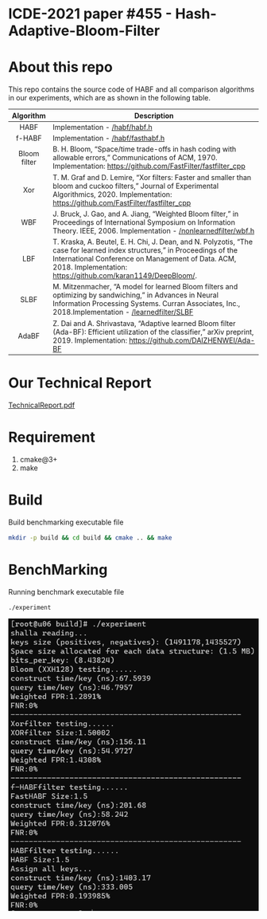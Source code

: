 # ICDE-2021 paper #455 - Hash-Adaptive-Bloom-Filter

# About this repo
This repo contains the source code of HABF and all comparison algorithms in our experiments, which are as shown in the following table.

|Algorithm| Description|
|:----:|----|
|HABF| Implementation - [/habf/habf.h](https://github.com/AnonymousAuthor455/HashAdaptiveBF/blob/master/habf/habf.h)|
|f-HABF| Implementation - [/habf/fasthabf.h](https://github.com/AnonymousAuthor455/HashAdaptiveBF/blob/master/habf/fasthabf.h)|
|Bloom filter|B. H. Bloom, “Space/time trade-offs in hash coding with allowable errors,” Communications of ACM, 1970. Implementation: https://github.com/FastFilter/fastfilter_cpp|
|Xor|T. M. Graf and D. Lemire, “Xor filters: Faster and smaller than bloom and cuckoo filters,” Journal of Experimental Algorithmics, 2020. Implementation: https://github.com/FastFilter/fastfilter_cpp|
|WBF|J. Bruck, J. Gao, and A. Jiang, “Weighted Bloom filter,” in Proceedings of International Symposium on Information Theory. IEEE, 2006. Implementation - [/nonlearnedfilter/wbf.h](https://github.com/AnonymousAuthor455/HashAdaptiveBF/blob/master/nonlearnedfilter/wbf.h)|
|LBF|T. Kraska, A. Beutel, E. H. Chi, J. Dean, and N. Polyzotis, “The case for learned index structures,” in Proceedings of the International Conference on Management of Data. ACM, 2018. Implementation: https://github.com/karan1149/DeepBloom/.|
|SLBF|M. Mitzenmacher, “A model for learned Bloom filters and optimizing by sandwiching,” in Advances in Neural Information Processing Systems. Curran Associates, Inc., 2018.Implementation - [/learnedfilter/SLBF](https://github.com/AnonymousAuthor455/HashAdaptiveBF/blob/master/learnedfilter/SLBF)|
|AdaBF|Z. Dai and A. Shrivastava, “Adaptive learned Bloom filter (Ada-BF): Efficient utilization of the classifier,” arXiv preprint, 2019. Implementation: https://github.com/DAIZHENWEI/Ada-BF|

# Our Technical Report
[TechnicalReport.pdf](https://github.com/AnonymousAuthor455/HashAdaptiveBF/blob/main/TechnicalReport.pdf)

# Requirement 
   1. cmake@3+
   2. make
# Build

Build benchmarking executable file
```bash
mkdir -p build && cd build && cmake .. && make
```
# BenchMarking
Running benchmark executable file
```Bash
./experiment
```
![image](/data/result.png)

